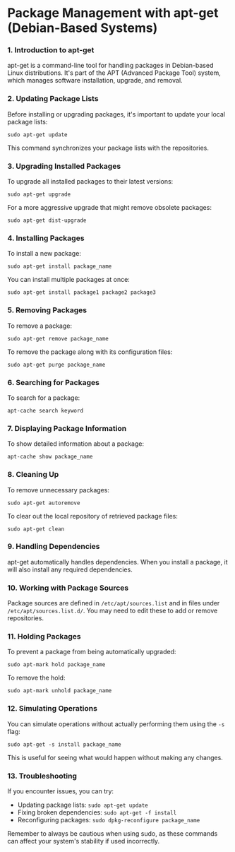 # Package Management with apt-get (Debian-Based Systems)

### 1. Introduction to apt-get

 apt-get is a command-line tool for handling packages in Debian-based Linux distributions. It's part of the APT (Advanced Package Tool) system, which manages software installation, upgrade, and removal.

### 2. Updating Package Lists

 Before installing or upgrading packages, it's important to update your local package lists:

`sudo apt-get update`

This command synchronizes your package lists with the repositories.

### 3. Upgrading Installed Packages

To upgrade all installed packages to their latest versions:

`sudo apt-get upgrade`

For a more aggressive upgrade that might remove obsolete packages:

`sudo apt-get dist-upgrade`

### 4. Installing Packages

To install a new package:

`sudo apt-get install package_name`

You can install multiple packages at once:

`sudo apt-get install package1 package2 package3`

### 5. Removing Packages

To remove a package:

`sudo apt-get remove package_name`

To remove the package along with its configuration files:

`sudo apt-get purge package_name`

### 6. Searching for Packages

To search for a package:

`apt-cache search keyword`

### 7. Displaying Package Information

To show detailed information about a package:

`apt-cache show package_name`

### 8. Cleaning Up

To remove unnecessary packages:

`sudo apt-get autoremove`

To clear out the local repository of retrieved package files:

`sudo apt-get clean`

### 9. Handling Dependencies

apt-get automatically handles dependencies. When you install a package, it will also install any required dependencies.

### 10. Working with Package Sources

Package sources are defined in `/etc/apt/sources.list` and in files under `/etc/apt/sources.list.d/`. You may need to edit these to add or remove repositories.

### 11. Holding Packages

To prevent a package from being automatically upgraded:

`sudo apt-mark hold package_name`

To remove the hold:

`sudo apt-mark unhold package_name`

### 12. Simulating Operations

You can simulate operations without actually performing them using the `-s` flag:

`sudo apt-get -s install package_name`

This is useful for seeing what would happen without making any changes.

### 13. Troubleshooting

If you encounter issues, you can try:

- Updating package lists: `sudo apt-get update`
- Fixing broken dependencies: `sudo apt-get -f install`
- Reconfiguring packages: `sudo dpkg-reconfigure package_name`

Remember to always be cautious when using sudo, as these commands can affect your system's stability if used incorrectly.
